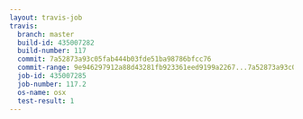 ```yaml
---
layout: travis-job
travis:
  branch: master
  build-id: 435007282
  build-number: 117
  commit: 7a52873a93c05fab444b03fde51ba98786bfcc76
  commit-range: 9e946297912a88d43281fb923361eed9199a2267...7a52873a93c05fab444b03fde51ba98786bfcc76
  job-id: 435007285
  job-number: 117.2
  os-name: osx
  test-result: 1
---
```

